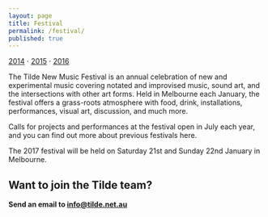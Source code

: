 ```yaml
---
layout: page
title: Festival
permalink: /festival/
published: true
---
```

[2014](/fest2014) ⋅ [2015](/fest2015) ⋅ [2016](/fest2016)

The Tilde New Music Festival is an annual celebration of new and experimental music covering notated and improvised music, sound art, and the intersections with other art forms. Held in Melbourne each January, the festival offers a grass-roots atmosphere with food, drink, installations, performances, visual art, discussion, and much more.

Calls for projects and performances at the festival open in July each year, and you can find out more about previous festivals here.

The 2017 festival will be held on Saturday 21st and Sunday 22nd January in Melbourne.

## Want to join the Tilde team?

**Send an email to [info@tilde.net.au](info@tilde.net.au)**
